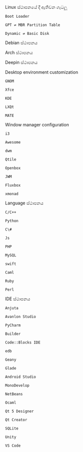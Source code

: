 Linux ස්ථාපනයේ දී ඇතිවන ගැටලූ

```
Boot Loader

GPT ⇌ MBR Partition Table

Dynamic ⇌ Basic Disk
```

Debian ස්ථාපනය

Arch ස්ථාපනය

Deepin ස්ථාපනය

Desktop environment customization

```
GNOM

Xfce

KDE

LXQt

MATE
```

Window manager configuration

```
i3

Awesome

dwm        

Qtile

Openbox

JWM

Fluxbox

xmonad
```

Language ස්ථාපනය

```
C/C++

Python

C\#

Js

PHP

MySQL

swift

Caml

Ruby

Perl
```

IDE ස්ථාපනය

```
Anjuta

Avanlon Studio

PyCharm

Builder

Code::Blocks IDE

edb

Geany

Glade

Android Studio

MonoDevelop

NetBeans

Ocaml

Qt 5 Designer

Qt Creator

SQLite 

Unity

VS Code
```



